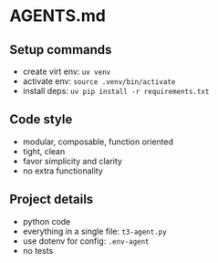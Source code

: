 # AGENTS.md

## Setup commands
- create virt env: `uv venv`
- activate env: `source .venv/bin/activate`
- install deps: `uv pip install -r requirements.txt`

## Code style
- modular, composable, function oriented
- tight, clean
- favor simplicity and clarity
- no extra functionality

## Project details 
- python code
- everything in a single file: `t3-agent.py`
- use dotenv for config: `.env-agent`
- no tests
